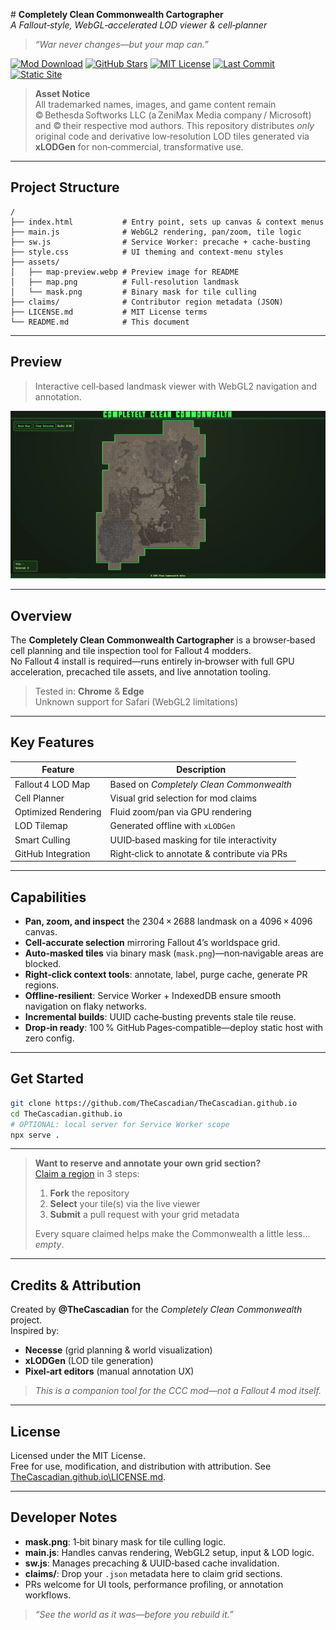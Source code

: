 <!--
A GPU‑accelerated, Fallout 4‑themed map viewer for the Completely Clean Commonwealth mod. Built for in‑browser cell planning, annotation, and collaborative region claims.
-->

# **Completely Clean Commonwealth Cartographer**  
*A Fallout‑style, WebGL‑accelerated LOD viewer & cell‑planner*  
> *“War never changes—but your map can.”*

[![Mod Download](https://img.shields.io/badge/Nexus_Mod-94907-3392FF?logo=nexusmods&logoColor=white)](https://www.nexusmods.com/fallout4/mods/94907)   [![GitHub Stars](https://img.shields.io/github/stars/TheCascadian/TheCascadian.github.io?style=social)](https://github.com/TheCascadian/TheCascadian.github.io/stargazers)   [![MIT License](https://img.shields.io/badge/license-MIT-green.svg)](LICENSE.md)   [![Last Commit](https://img.shields.io/github/last-commit/TheCascadian/TheCascadian.github.io?color=lightgrey)](https://github.com/TheCascadian/TheCascadian.github.io/commits/main)   [![Static Site](https://img.shields.io/badge/Static%20Site-100%25-blue)](#)

> **Asset Notice**  
> All trademarked names, images, and game content remain © Bethesda Softworks LLC (a ZeniMax Media company / Microsoft) and © their respective mod authors. This repository distributes *only* original code and derivative low‑resolution LOD tiles generated via **xLODGen** for non‑commercial, transformative use.

---

## Project Structure

```
/
├── index.html           # Entry point, sets up canvas & context menus
├── main.js              # WebGL2 rendering, pan/zoom, tile logic
├── sw.js                # Service Worker: precache + cache‑busting
├── style.css            # UI theming and context‑menu styles
├── assets/
│   ├── map-preview.webp # Preview image for README
│   ├── map.png          # Full-resolution landmask
│   └── mask.png         # Binary mask for tile culling
├── claims/              # Contributor region metadata (JSON)
├── LICENSE.md           # MIT License terms
└── README.md            # This document
```

---

## Preview

> Interactive cell‑based landmask viewer with WebGL2 navigation and annotation.

![map-preview](assets/map-preview.webp)

---

## Overview

The **Completely Clean Commonwealth Cartographer** is a browser‑based cell planning and tile inspection tool for Fallout 4 modders.  
No Fallout 4 install is required—runs entirely in‑browser with full GPU acceleration, precached tile assets, and live annotation tooling.

> Tested in: **Chrome** & **Edge**  
> Unknown support for Safari (WebGL2 limitations)

---

## Key Features

| Feature               | Description                                        |
|-----------------------|----------------------------------------------------|
| Fallout 4 LOD Map   | Based on *Completely Clean Commonwealth*           |
| Cell Planner        | Visual grid selection for mod claims               |
| Optimized Rendering | Fluid zoom/pan via GPU rendering                   |
| LOD Tilemap         | Generated offline with `xLODGen`                   |
| Smart Culling       | UUID‑based masking for tile interactivity          |
| GitHub Integration | Right‑click to annotate & contribute via PRs       |

---

## Capabilities

- **Pan, zoom, and inspect** the 2304 × 2688 landmask on a 4096 × 4096 canvas.  
- **Cell‑accurate selection** mirroring Fallout 4’s worldspace grid.  
- **Auto‑masked tiles** via binary mask (`mask.png`)—non‑navigable areas are blocked.  
- **Right‑click context tools**: annotate, label, purge cache, generate PR regions.  
- **Offline‑resilient**: Service Worker + IndexedDB ensure smooth navigation on flaky networks.  
- **Incremental builds**: UUID cache‑busting prevents stale tile reuse.  
- **Drop‑in ready**: 100 % GitHub Pages‑compatible—deploy static host with zero config.

---

## Get Started

```bash
git clone https://github.com/TheCascadian/TheCascadian.github.io
cd TheCascadian.github.io
# OPTIONAL: local server for Service Worker scope
npx serve .
```

---

> **Want to reserve and annotate your own grid section?**  
> [Claim a region](https://github.com/TheCascadian/TheCascadian.github.io/tree/main/claims) in 3 steps:  
> 1. **Fork** the repository  
> 2. **Select** your tile(s) via the live viewer  
> 3. **Submit** a pull request with your grid metadata  
>
> Every square claimed helps make the Commonwealth a little less... *empty*.

---

## Credits & Attribution

Created by **@TheCascadian** for the *Completely Clean Commonwealth* project.  
Inspired by:  
- **Necesse** (grid planning & world visualization)  
- **xLODGen** (LOD tile generation)  
- **Pixel‑art editors** (manual annotation UX)

> *This is a companion tool for the CCC mod—not a Fallout 4 mod itself.*

---

## License

Licensed under the MIT License.  
Free for use, modification, and distribution with attribution. See [TheCascadian.github.io\LICENSE.md](LICENSE.md).

---

## Developer Notes

- **mask.png**: 1‑bit binary mask for tile culling logic.  
- **main.js**: Handles canvas rendering, WebGL2 setup, input & LOD logic.  
- **sw.js**: Manages precaching & UUID‑based cache invalidation.  
- **claims/**: Drop your `.json` metadata here to claim grid sections.  
- PRs welcome for UI tools, performance profiling, or annotation workflows.

> *“See the world as it was—before you rebuild it.”*
